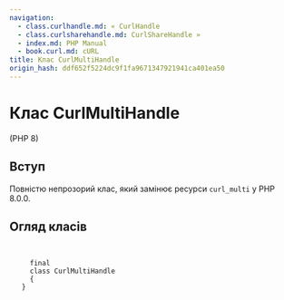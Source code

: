 ```yaml
---
navigation:
  - class.curlhandle.md: « CurlHandle
  - class.curlsharehandle.md: CurlShareHandle »
  - index.md: PHP Manual
  - book.curl.md: cURL
title: Клас CurlMultiHandle
origin_hash: ddf652f5224dc9f1fa9671347921941ca401ea50
---
```

# Клас CurlMultiHandle

(PHP 8)

## Вступ

Повністю непрозорий клас, який замінює ресурси `curl_multi` у PHP 8.0.0.

## Огляд класів

```classsynopsis

    
     final
     class CurlMultiHandle
     {
   }
```
